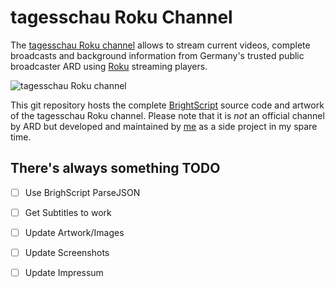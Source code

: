 tagesschau Roku Channel 
=======================

The [tagesschau Roku channel](https://www.roku.com/channels#!details/3517/tagesschau) allows to stream current videos, complete broadcasts and background information from Germany's trusted public broadcaster ARD using [Roku](http://www.roku.com) streaming players.

![tagesschau Roku channel](https://raw.githubusercontent.com/henningSaul/tagesschau-on-roku/master/channelstore-artwork/screenshots/AktuelleVideos.jpg)

This git repository hosts the complete [BrightScript](http://sdkdocs.roku.com/display/sdkdoc/BrightScript+Language+Reference) source code and artwork of the tagesschau Roku channel. Please note that it is *not* an official channel by ARD but developed and maintained by [me](https://github.com/henningSaul) as a side project in my spare time.

There's always something TODO
-----------------------------
- [ ] Use BrighScript ParseJSON
- [ ] Get Subtitles to work
- [ ] Update Artwork/Images
- [ ] Update Screenshots
- [ ] Update Impressum

